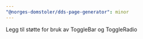 ```yaml
---
"@norges-domstoler/dds-page-generator": minor
---
```


Legg til støtte for bruk av ToggleBar og ToggleRadio
